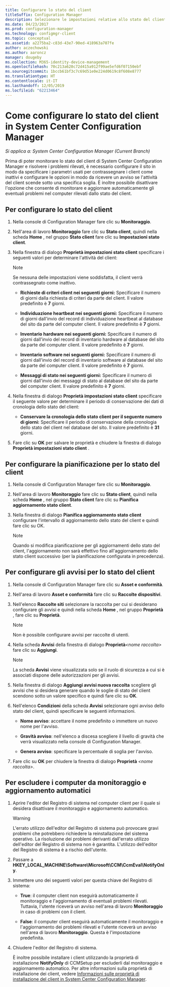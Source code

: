 ```yaml
---
title: Configurare lo stato del client
titleSuffix: Configuration Manager
description: Selezionare le impostazioni relative allo stato del client in System Center Configuration Manager.
ms.date: 04/23/2017
ms.prod: configuration-manager
ms.technology: configmgr-client
ms.topic: conceptual
ms.assetid: a2275ba2-c83d-43e7-90ed-418963a707fe
author: aczechowski
ms.author: aaroncz
manager: dougeby
ms.collection: M365-identity-device-management
ms.openlocfilehash: 70c213a628c72d415a912f99ae5efd6f07150ebf
ms.sourcegitcommit: 1bccb61bf3c7c69d51e0e224d0619c8f608e8777
ms.translationtype: HT
ms.contentlocale: it-IT
ms.lasthandoff: 12/05/2019
ms.locfileid: "62213464"
---
```

# <a name="how-to-configure-client-status-in-system-center-configuration-manager"></a>Come configurare lo stato del client in System Center Configuration Manager

*Si applica a: System Center Configuration Manager (Current Branch)*

Prima di poter monitorare lo stato del client di System Center Configuration Manager e risolvere i problemi rilevati, è necessario configurare il sito in modo da specificare i parametri usati per contrassegnare i client come inattivi e configurare le opzioni in modo da ricevere un avviso se l'attività del client scende sotto una specifica soglia. È inoltre possibile disattivare l'opzione che consente di monitorare e aggiornare automaticamente gli eventuali problemi nel computer rilevati dallo stato del client.  

##  <a name="BKMK_1"></a> Per configurare lo stato del client  

1.  Nella console di Configuration Manager fare clic su **Monitoraggio**.  

2.  Nell'area di lavoro **Monitoraggio** fare clic su **Stato client**, quindi nella scheda **Home** , nel gruppo **Stato client** fare clic su **Impostazioni stato client**.  

3.  Nella finestra di dialogo **Proprietà impostazioni stato client** specificare i seguenti valori per determinare l'attività del client:  

    > [!NOTE]  
    >  Se nessuna delle impostazioni viene soddisfatta, il client verrà contrassegnato come inattivo.  

    -   **Richieste di criteri client nei seguenti giorni:** Specificare il numero di giorni dalla richiesta di criteri da parte del client. Il valore predefinito è **7** giorni.  

    -   **Individuazione heartbeat nei seguenti giorni:** Specificare il numero di giorni dall'invio del record di individuazione heartbeat al database del sito da parte del computer client. Il valore predefinito è **7** giorni.  

    -   **Inventario hardware nei seguenti giorni:** Specificare il numero di giorni dall'invio del record di inventario hardware al database del sito da parte del computer client. Il valore predefinito è **7** giorni.  

    -   **Inventario software nei seguenti giorni:** Specificare il numero di giorni dall'invio del record di inventario software al database del sito da parte del computer client. Il valore predefinito è **7** giorni.  

    -   **Messaggi di stato nei seguenti giorni:** Specificare il numero di giorni dall'invio dei messaggi di stato al database del sito da parte del computer client. Il valore predefinito è **7** giorni.  

4.  Nella finestra di dialogo **Proprietà impostazioni stato client** specificare il seguente valore per determinare il periodo di conservazione dei dati di cronologia dello stato del client:  

    -   **Conservare la cronologia dello stato client per il seguente numero di giorni:** Specificare il periodo di conservazione della cronologia dello stato del client nel database del sito. Il valore predefinito è **31** giorni.  

5.  Fare clic su **OK** per salvare le proprietà e chiudere la finestra di dialogo **Proprietà impostazioni stato client** .  

##  <a name="BKMK_Schedule"></a> Per configurare la pianificazione per lo stato del client  

1.  Nella console di Configuration Manager fare clic su **Monitoraggio**.  

2.  Nell'area di lavoro **Monitoraggio** fare clic su **Stato client**, quindi nella scheda **Home** , nel gruppo **Stato client** fare clic su **Pianifica aggiornamento stato client**.  

3.  Nella finestra di dialogo **Pianifica aggiornamento stato client** configurare l'intervallo di aggiornamento dello stato del client e quindi fare clic su OK.  

    > [!NOTE]  
    >  Quando si modifica pianificazione per gli aggiornamenti dello stato del client, l'aggiornamento non sarà effettivo fino all'aggiornamento dello stato client successivo (per la pianificazione configurata in precedenza).  

##  <a name="BKMK_2"></a> Per configurare gli avvisi per lo stato del client  

1. Nella console di Configuration Manager fare clic su **Asset e conformità**.  

2. Nell'area di lavoro **Asset e conformità** fare clic su **Raccolte dispositivi**.  

3. Nell'elenco **Raccolte siti** selezionare la raccolta per cui si desiderano configurare gli avvisi e quindi nella scheda **Home** , nel gruppo **Proprietà** , fare clic su **Proprietà**.  

   > [!NOTE]  
   >  Non è possibile configurare avvisi per raccolte di utenti.  

4. Nella scheda **Avvisi** della finestra di dialogo **Proprietà**<em>&lt;nome raccolta\></em> fare clic su **Aggiungi**.  

   > [!NOTE]  
   >  La scheda **Avvisi** viene visualizzata solo se il ruolo di sicurezza a cui si è associati dispone delle autorizzazioni per gli avvisi.  

5. Nella finestra di dialogo **Aggiungi avvisi nuova raccolta** scegliere gli avvisi che si desidera generare quando le soglie di stato del client scendono sotto un valore specifico e quindi fare clic su **OK**.  

6. Nell'elenco **Condizioni** della scheda **Avvisi** selezionare ogni avviso dello stato del client, quindi specificare le seguenti informazioni.  

   -   **Nome avviso**: accettare il nome predefinito o immettere un nuovo nome per l'avviso.  

   -   **Gravità avviso**: nell'elenco a discesa scegliere il livello di gravità che verrà visualizzato nella console di Configuration Manager.  

   -   **Genera avviso**: specificare la percentuale di soglia per l'avviso.  

7. Fare clic su **OK** per chiudere la finestra di dialogo **Proprietà** <em>&lt;nome raccolta\></em>.  

##  <a name="BKMK_3"></a> Per escludere i computer da monitoraggio e aggiornamento automatici  

1. Aprire l'editor del Registro di sistema nel computer client per il quale si desidera disattivare il monitoraggio e aggiornamento automatico.  

   > [!WARNING]  
   >  L'errato utilizzo dell'editor del Registro di sistema può provocare gravi problemi che potrebbero richiedere la reinstallazione del sistema operativo. La risoluzione dei problemi derivanti dall'errato utilizzo dell'editor del Registro di sistema non è garantita. L'utilizzo dell'editor del Registro di sistema è a rischio dell'utente.  

2. Passare a **HKEY_LOCAL_MACHINE\Software\Microsoft\CCM\CcmEval\NotifyOnly**.  

3. Immettere uno dei seguenti valori per questa chiave del Registro di sistema:  

   -   **True**: il computer client non eseguirà automaticamente il monitoraggio e l'aggiornamento di eventuali problemi rilevati. Tuttavia, l'utente riceverà un avviso nell'area di lavoro **Monitoraggio** in caso di problemi con il client.  

   -   **False**: il computer client eseguirà automaticamente il monitoraggio e l'aggiornamento dei problemi rilevati e l'utente riceverà un avviso nell'area di lavoro **Monitoraggio**. Questa è l'impostazione predefinita.  

4. Chiudere l'editor del Registro di sistema.  

   È inoltre possibile installare i client utilizzando la proprietà di installazione **NotifyOnly** di CCMSetup per escluderli dal monitoraggio e aggiornamento automatico. Per altre informazioni sulla proprietà di installazione dei client, vedere [Informazioni sulle proprietà di installazione del client in System Center Configuration Manager](../../../core/clients/deploy/about-client-installation-properties.md).  
